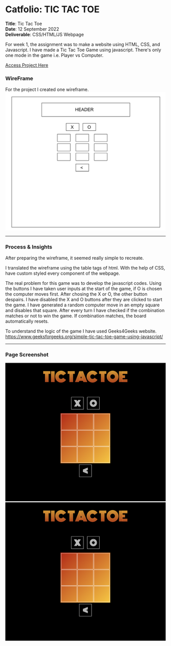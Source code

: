 # Catfolio: TIC TAC TOE

**Title**: Tic Tac Toe <br>
**Date**: 12 September 2022 <br>
**Deliverable**: CSS/HTML/JS Webpage <br>


For week 1, the assignment was to make a website using HTML, CSS, and Javascript. I have made a Tic Tac Toe Game using javascript. There's only one mode in the game i.e. Player vs Computer.

[Access Project Here](https://hasiburratul.github.io/connectionslab/Week_2/Assignment2/)


### WireFrame 

For the project I created one wireframe.
<img src="images/wireframe.png" width="600">

---


### Process & Insights

After preparing the wireframe, it seemed really simple to recreate.  <br>

I translated the wireframe using the table tags of html. With the help of CSS, have custom styled every component of the webpage. <br>

The real problem for this game was to develop the javascript codes. Using the buttons I have taken user inputs at the start of the game, if O is chosen the computer moves first. After chosing the X or O, the other button despairs. I have disabled the X and O buttons after they are clicked to start the game. I have generated a random computer move in an empty square and disables that square. After every turn I have checked if the combination matches or not to win the game. If combination matches, the board automatically resets. <br>

To understand the logic of the game I have used Geeks4Geeks website. https://www.geeksforgeeks.org/simple-tic-tac-toe-game-using-javascript/

---

### Page Screenshot

<img src="images/1.png" width="600">
<img src="images/1.png" width="600">
